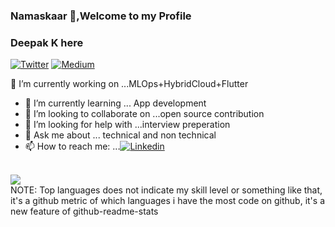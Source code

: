 ### Namaskaar 🙏,Welcome to my Profile
### Deepak K here 
[![Twitter](https://img.shields.io/twitter/url/https/twitter.com/cloudposse.svg?style=social&label=Twitter)](https://twitter.com/deepak_kapse29)
[![Medium](https://img.shields.io/badge/-Medium-black.svg?style=flat-square&logo=Medium&colorB=000)](https://medium.com/@deepakkapse08)

<!--
**deepakkapse/deepakkapse** is a ✨ _special_ ✨ repository because its `README.md` (this file) appears on your GitHub profile.

- 😄 Pronouns: ...
- ⚡ Fun fact: ...

- 
-->
🔭 I’m currently working on ...MLOps+HybridCloud+Flutter
- 🌱 I’m currently learning ... App development
- 🤝 I’m looking to collaborate on ...open source contribution
- 🤔 I’m looking for help with ...interview preperation
- 💬 Ask me about ... technical and non technical
- 📫 How to reach me: ...[![Linkedin](https://img.shields.io/badge/-LinkedIn-black.svg?style=flat-square&logo=linkedin&&color=#81170D)](https://www.linkedin.com/in/deepak-k-31a414172/) 


<br>
<img src='https://github-readme-stats.vercel.app/api?username=deepakkapse&&show_icons=true&title_color=#81170D&icon_color=#81170D&text_color=000000&bg_color=F8E9FA'>
<br>
NOTE: Top languages does not indicate my skill level or something like that, it's a github metric of which languages i have the most code on github, it's a new feature of github-readme-stats



